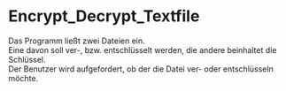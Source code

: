 # Encrypt_Decrypt_Textfile
Das Programm ließt zwei Dateien ein.<br>
Eine davon soll ver-, bzw. entschlüsselt werden, die andere beinhaltet die Schlüssel.<br>
Der Benutzer wird aufgefordert, ob der die Datei ver- oder entschlüsseln möchte.

